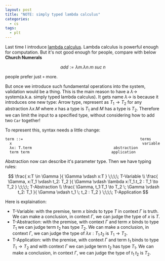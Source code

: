 ```yaml
---
layout: post
title: "NOTE: simply typed lambda calculus"
categories:
  - cs
tags:
  - plt
---
```


Last time I introduce [lambda calculus](https://dannypsnl.github.io/docs/cs/note-what-is-lambda-calculus/).
Lambda calculus is powerful enough for computation. But it's not good enough for people, compare with below **Church Numerals**

$$
add := \lambda m. \lambda n. m\;suc\;n
$$

people prefer just `+` more.

But once we introduce such fundamental operations into the system, validation would be a thing. This is the main reason to have a $\lambda \to$ system(a.k.a. simply typed lambda calculus). It gets name $\lambda \to$ is because it introduces one new type: Arrow type, represent as $T_1 \to T_2$ for any abstraction $\lambda x.M$ where $x$ has a type is $T_1$ and $M$ has a type is $T_2$. Therefore we can limit the input to a specified type, without considering how to add two `Car` together!

To represent this, syntax needs a little change:

```bnf
term ::=                                                     terms
  x                                                           variable
  λx: T.term                                     abstraction
  term term                                     application
```

Abstraction now can describe it's parameter type. Then we have typing rules:

$$
\frac{
  x:T \in \Gamma
  }{
  \Gamma \vdash x:T
  } \;\;\;\; T-Variable
\\
\frac{
  \Gamma, x:T_1 \vdash t_2: T_2
  }{
  \Gamma \vdash \lambda x:T_1.t_2 : T_1 \to T_2
  } \;\;\;\; T-Abstraction
\\
\frac{
  \Gamma, t_1:T_1 \to T_2 \; \Gamma \vdash t_2: T_1
  }{
  \Gamma \vdash t_1 \; t_2 : T_2
  } \;\;\;\; T-Application
$$

Here is explaination:

- T-Variable: with the premise, term $x$ binds to type $T$ in context $\Gamma$ is truth. We can make a conclusion, in context $\Gamma$, we can judge the type of $x$ is $T$.
- T-Abstraction: with the premise, with context $\Gamma$ and term $x$ binds to type $T_1$ we can judge term $t_2$ has type $T_2$. We can make a conclusion, in context $\Gamma$, we can judge the type of $\lambda x:T_1.t_2$ is $T_1 \to T_2$.
- T-Application: with the premise, with context $\Gamma$ and term $t_1$ binds to type $T_1 \to T_2$ and with context $\Gamma$ we can judge term $t_2$ has type $T_1$. We can make a conclusion, in context $\Gamma$, we can judge the type of $t_1 \; t_2$ is $T_2$.